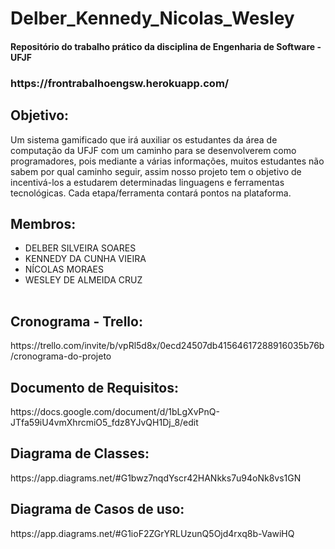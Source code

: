 # Delber_Kennedy_Nicolas_Wesley

<h4>
  Repositório do trabalho prático da disciplina de Engenharia de Software - UFJF
</h4>

<h3> https://frontrabalhoengsw.herokuapp.com/ </h3> 
<h2>
  Objetivo:
</h2>

<p>
  Um sistema gamificado que irá auxiliar os estudantes da área de computação da UFJF com um caminho para se desenvolverem como programadores, pois mediante a várias informações, muitos estudantes não sabem por qual caminho seguir, assim nosso projeto tem o objetivo de incentivá-los a estudarem determinadas linguagens e ferramentas tecnológicas. Cada etapa/ferramenta contará pontos na plataforma.
</p>

<h2>
  Membros:
</h2>

<table>
  <ul>
    <li>DELBER SILVEIRA SOARES</li>
    <li>KENNEDY DA CUNHA VIEIRA</li>
    <li>NÍCOLAS MORAES</li>
    <li>WESLEY DE ALMEIDA CRUZ</li>
  </ul>
</table>

<h2>
  Cronograma - Trello:
</h2>

<p>
  https://trello.com/invite/b/vpRl5d8x/0ecd24507db41564617288916035b76b/cronograma-do-projeto
</p>

<h2>
  Documento de Requisitos:
</h2>

<p>
  https://docs.google.com/document/d/1bLgXvPnQ-JTfa59iU4vmXhrcmiO5_fdz8YJvQH1Dj_8/edit
</p>

<h2>
  Diagrama de Classes:
</h2>

<p>
  https://app.diagrams.net/#G1bwz7nqdYscr42HANkks7u94oNk8vs1GN
</p>

<h2>
  Diagrama de Casos de uso:
</h2>

<p>
  https://app.diagrams.net/#G1ioF2ZGrYRLUzunQ5Ojd4rxq8b-VawiHQ
</p>
